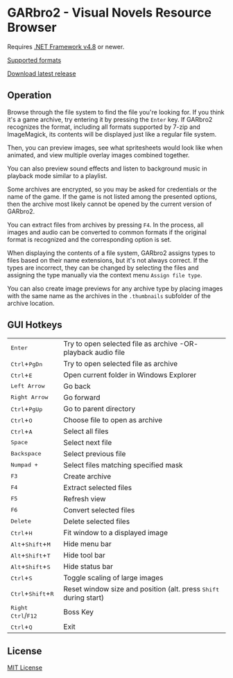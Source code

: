 # GARbro2 - Visual Novels Resource Browser

Requires [.NET Framework v4.8](https://dotnet.microsoft.com) or newer.

[Supported formats](https://morkt.github.io/GARbro/supported.html)

[Download latest release](/../../releases/latest)

## Operation
Browse through the file system to find the file you're looking for.  If you think it's a game archive, try entering it by pressing the `Enter` key. If GARbro2 recognizes the format, including all formats supported by 7-zip and ImageMagick, its contents will be displayed just like a regular file system.

Then, you can preview images, see what spritesheets would look like when animated, and view multiple overlay images combined together.

You can also preview sound effects and listen to background music in playback mode similar to a playlist.

Some archives are encrypted, so you may be asked for credentials or the name of the game.  If the game is not listed among the presented options, then the archive most likely cannot be opened by the current version of GARbro2.

You can extract files from archives by pressing `F4`. In the process, all images and audio can be converted to common formats if the original format is recognized and the corresponding option is set.

When displaying the contents of a file system, GARbro2 assigns types to files based on their name extensions, but it's not always correct. If the types are incorrect, they can be changed by selecting the files and assigning the type manually via the context menu `Assign file type`.

You can also create image previews for any archive type by placing images with the same name as the archives in the `.thumbnails` subfolder of the archive location.

## GUI Hotkeys

<table>
<tr><td><kbd>Enter</kbd></td><td>                   Try to open selected file as archive -OR- playback audio file</td></tr>
<tr><td><kbd>Ctrl</kbd>+<kbd>PgDn</kbd></td><td>    Try to open selected file as archive</td></tr>
<tr><td><kbd>Ctrl</kbd>+<kbd>E</kbd></td><td>       Open current folder in Windows Explorer</td></tr>
<tr><td><kbd>Left Arrow</kbd></td><td>              Go back</td></tr>
<tr><td><kbd>Right Arrow</kbd></td><td>             Go forward</td></tr>
<tr><td><kbd>Ctrl</kbd>+<kbd>PgUp</kbd></td><td>    Go to parent directory</td></tr>
<tr><td><kbd>Ctrl</kbd>+<kbd>O</kbd></td><td>       Choose file to open as archive</td></tr>
<tr><td><kbd>Ctrl</kbd>+<kbd>A</kbd></td><td>       Select all files</td></tr>
<tr><td><kbd>Space</kbd></td><td>                   Select next file</td></tr>
<tr><td><kbd>Backspace</kbd></td><td>               Select previous file</td></tr>
<tr><td><kbd>Numpad +</kbd></td><td>                Select files matching specified mask</td></tr>
<tr><td><kbd>F3</kbd></td><td>                      Create archive</td></tr>
<tr><td><kbd>F4</kbd></td><td>                      Extract selected files</td></tr>
<tr><td><kbd>F5</kbd></td><td>                      Refresh view</td></tr>
<tr><td><kbd>F6</kbd></td><td>                      Convert selected files</td></tr>
<tr><td><kbd>Delete</kbd></td><td>                  Delete selected files</td></tr>
<tr><td><kbd>Ctrl</kbd>+<kbd>H</kbd></td><td>       Fit window to a displayed image</td></tr>
<tr><td><kbd>Alt</kbd>+<kbd>Shift</kbd>+<kbd>M</kbd></td><td>   Hide menu bar</td></tr>
<tr><td><kbd>Alt</kbd>+<kbd>Shift</kbd>+<kbd>T</kbd></td><td>   Hide tool bar</td></tr>
<tr><td><kbd>Alt</kbd>+<kbd>Shift</kbd>+<kbd>S</kbd></td><td>   Hide status bar</td></tr>
<tr><td><kbd>Ctrl</kbd>+<kbd>S</kbd></td><td>                   Toggle scaling of large images</td></tr>
<tr><td><kbd>Ctrl</kbd>+<kbd>Shift</kbd>+<kbd>R</kbd></td><td>  Reset window size and position (alt. press <kbd>Shift</kbd> during start)</td></tr>
<tr><td><kbd>Right Ctrl</kbd>/<kbd>F12</kbd></td><td>           Boss Key</td></tr>
<tr><td><kbd>Ctrl</kbd>+<kbd>Q</kbd></td><td>       Exit</td></tr>
</table>

## License

[MIT License](LICENSE)